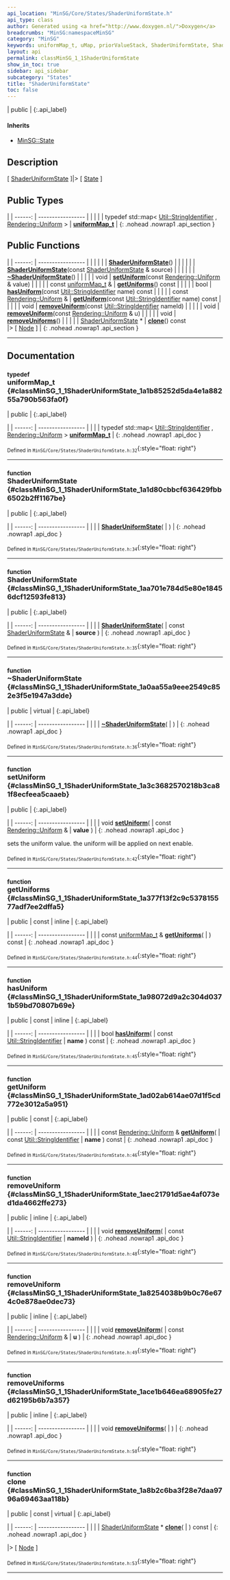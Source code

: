 ```yaml
---
api_location: "MinSG/Core/States/ShaderUniformState.h"
api_type: class
author: Generated using <a href="http://www.doxygen.nl/">Doxygen</a>
breadcrumbs: "MinSG:namespaceMinSG"
category: "MinSG"
keywords: uniformMap_t, uMap, priorValueStack, ShaderUniformState, ShaderUniformState, ~ShaderUniformState, setUniform, getUniforms, hasUniform, getUniform, removeUniform, removeUniform, removeUniforms, clone, doEnableState, doDisableState
layout: api
permalink: classMinSG_1_1ShaderUniformState
show_in_toc: true
sidebar: api_sidebar
subcategory: "States"
title: "ShaderUniformState"
toc: false
---
```


| public |
{:.api_label}

#### Inherits

* [MinSG::State](classMinSG_1_1State)


## Description



[ [ShaderUniformState](classMinSG_1_1ShaderUniformState) ]|> [ [State](classMinSG_1_1State) ]



## Public Types

|
| ------: | ----------------- |
|  | |
| typedef std::map< [Util::StringIdentifier](classUtil_1_1StringIdentifier) , [Rendering::Uniform](classRendering_1_1Uniform) > | **[uniformMap_t](#classMinSG_1_1ShaderUniformState_1a1b85252d5da4e1a88255a790b563fa0f)**  |
{: .nohead .nowrap1 .api_section }


## Public Functions

|
| ------: | ----------------- |
|  | |
|  | **[ShaderUniformState](#classMinSG_1_1ShaderUniformState_1a1d80cbbcf636429fbb6502b2ff1167be)**() |
|  | |
|  | **[ShaderUniformState](#classMinSG_1_1ShaderUniformState_1aa701e784d5e80e18456dcf12593fe813)**(const [ShaderUniformState](classMinSG_1_1ShaderUniformState) & source) |
|  | |
|  | **[~ShaderUniformState](#classMinSG_1_1ShaderUniformState_1a0aa55a9eee2549c852e3f5e1947a3dde)**() |
|  | |
| void | **[setUniform](#classMinSG_1_1ShaderUniformState_1a3c3682570218b3ca81f8ecfeea5caaeb)**(const [Rendering::Uniform](classRendering_1_1Uniform) & value) |
|  | |
| const [uniformMap_t](classMinSG_1_1ShaderUniformState#classMinSG_1_1ShaderUniformState_1a1b85252d5da4e1a88255a790b563fa0f) & | **[getUniforms](#classMinSG_1_1ShaderUniformState_1a377f13f2c9c537815577adf7ee2dffa5)**() const |
|  | |
| bool | **[hasUniform](#classMinSG_1_1ShaderUniformState_1a98072d9a2c304d0371b59bd70807b69e)**(const [Util::StringIdentifier](classUtil_1_1StringIdentifier)  name) const |
|  | |
| const [Rendering::Uniform](classRendering_1_1Uniform) & | **[getUniform](#classMinSG_1_1ShaderUniformState_1ad02ab614ae07d1f5cd772e3012a5a951)**(const [Util::StringIdentifier](classUtil_1_1StringIdentifier)  name) const |
|  | |
| void | **[removeUniform](#classMinSG_1_1ShaderUniformState_1aec21791d5ae4af073ed1da4662ffe273)**(const [Util::StringIdentifier](classUtil_1_1StringIdentifier)  nameId) |
|  | |
| void | **[removeUniform](#classMinSG_1_1ShaderUniformState_1a8254038b9b0c76e674c0e878ae0dec73)**(const [Rendering::Uniform](classRendering_1_1Uniform) & u) |
|  | |
| void | **[removeUniforms](#classMinSG_1_1ShaderUniformState_1ace1b646ea68905fe27d62195b6b7a357)**() |
|  | |
| [ShaderUniformState](classMinSG_1_1ShaderUniformState) * | **[clone](#classMinSG_1_1ShaderUniformState_1a8b2c6ba3f28e7daa9796a69463aa118b)**() const <br/> |> [ [Node](classMinSG_1_1Node) ] |
{: .nohead .nowrap1 .api_section }


-------------------------------------------------------------------

## Documentation

### <small>typedef</small><br/> uniformMap_t {#classMinSG_1_1ShaderUniformState_1a1b85252d5da4e1a88255a790b563fa0f}

| public |
{:.api_label}

|
| ------: | ----------------- |
|  |
| typedef std::map< [Util::StringIdentifier](classUtil_1_1StringIdentifier) , [Rendering::Uniform](classRendering_1_1Uniform) > **[uniformMap_t](#classMinSG_1_1ShaderUniformState_1a1b85252d5da4e1a88255a790b563fa0f)**  |
{: .nohead .nowrap1 .api_doc }





<sub>Defined in `MinSG/Core/States/ShaderUniformState.h:32`</sub>{:style="float: right"}

-------------------------------------------------------------------

### <small>function</small><br/> ShaderUniformState {#classMinSG_1_1ShaderUniformState_1a1d80cbbcf636429fbb6502b2ff1167be}

| public |
{:.api_label}

|
| ------: | ----------------- |
|  |
|  **[ShaderUniformState](#classMinSG_1_1ShaderUniformState_1a1d80cbbcf636429fbb6502b2ff1167be)**( |  ) |
{: .nohead .nowrap1 .api_doc }





<sub>Defined in `MinSG/Core/States/ShaderUniformState.h:34`</sub>{:style="float: right"}

-------------------------------------------------------------------

### <small>function</small><br/> ShaderUniformState {#classMinSG_1_1ShaderUniformState_1aa701e784d5e80e18456dcf12593fe813}

| public |
{:.api_label}

|
| ------: | ----------------- |
|  |
|  **[ShaderUniformState](#classMinSG_1_1ShaderUniformState_1aa701e784d5e80e18456dcf12593fe813)**( | const [ShaderUniformState](classMinSG_1_1ShaderUniformState) & | **source** ) |
{: .nohead .nowrap1 .api_doc }





<sub>Defined in `MinSG/Core/States/ShaderUniformState.h:35`</sub>{:style="float: right"}

-------------------------------------------------------------------

### <small>function</small><br/> ~ShaderUniformState {#classMinSG_1_1ShaderUniformState_1a0aa55a9eee2549c852e3f5e1947a3dde}

| public | virtual |
{:.api_label}

|
| ------: | ----------------- |
|  |
|  **[~ShaderUniformState](#classMinSG_1_1ShaderUniformState_1a0aa55a9eee2549c852e3f5e1947a3dde)**( |  ) |
{: .nohead .nowrap1 .api_doc }





<sub>Defined in `MinSG/Core/States/ShaderUniformState.h:36`</sub>{:style="float: right"}

-------------------------------------------------------------------

### <small>function</small><br/> setUniform {#classMinSG_1_1ShaderUniformState_1a3c3682570218b3ca81f8ecfeea5caaeb}

| public |
{:.api_label}

|
| ------: | ----------------- |
|  |
| void **[setUniform](#classMinSG_1_1ShaderUniformState_1a3c3682570218b3ca81f8ecfeea5caaeb)**( | const [Rendering::Uniform](classRendering_1_1Uniform) & | **value** ) |
{: .nohead .nowrap1 .api_doc }



sets the uniform value. the uniform will be applied on next enable.



<sub>Defined in `MinSG/Core/States/ShaderUniformState.h:42`</sub>{:style="float: right"}

-------------------------------------------------------------------

### <small>function</small><br/> getUniforms {#classMinSG_1_1ShaderUniformState_1a377f13f2c9c537815577adf7ee2dffa5}

| public | const | inline |
{:.api_label}

|
| ------: | ----------------- |
|  |
| const [uniformMap_t](classMinSG_1_1ShaderUniformState#classMinSG_1_1ShaderUniformState_1a1b85252d5da4e1a88255a790b563fa0f) & **[getUniforms](#classMinSG_1_1ShaderUniformState_1a377f13f2c9c537815577adf7ee2dffa5)**( |  ) const |
{: .nohead .nowrap1 .api_doc }





<sub>Defined in `MinSG/Core/States/ShaderUniformState.h:44`</sub>{:style="float: right"}

-------------------------------------------------------------------

### <small>function</small><br/> hasUniform {#classMinSG_1_1ShaderUniformState_1a98072d9a2c304d0371b59bd70807b69e}

| public | const | inline |
{:.api_label}

|
| ------: | ----------------- |
|  |
| bool **[hasUniform](#classMinSG_1_1ShaderUniformState_1a98072d9a2c304d0371b59bd70807b69e)**( | const [Util::StringIdentifier](classUtil_1_1StringIdentifier)  | **name** ) const |
{: .nohead .nowrap1 .api_doc }





<sub>Defined in `MinSG/Core/States/ShaderUniformState.h:45`</sub>{:style="float: right"}

-------------------------------------------------------------------

### <small>function</small><br/> getUniform {#classMinSG_1_1ShaderUniformState_1ad02ab614ae07d1f5cd772e3012a5a951}

| public | const |
{:.api_label}

|
| ------: | ----------------- |
|  |
| const [Rendering::Uniform](classRendering_1_1Uniform) & **[getUniform](#classMinSG_1_1ShaderUniformState_1ad02ab614ae07d1f5cd772e3012a5a951)**( | const [Util::StringIdentifier](classUtil_1_1StringIdentifier)  | **name** ) const |
{: .nohead .nowrap1 .api_doc }





<sub>Defined in `MinSG/Core/States/ShaderUniformState.h:46`</sub>{:style="float: right"}

-------------------------------------------------------------------

### <small>function</small><br/> removeUniform {#classMinSG_1_1ShaderUniformState_1aec21791d5ae4af073ed1da4662ffe273}

| public | inline |
{:.api_label}

|
| ------: | ----------------- |
|  |
| void **[removeUniform](#classMinSG_1_1ShaderUniformState_1aec21791d5ae4af073ed1da4662ffe273)**( | const [Util::StringIdentifier](classUtil_1_1StringIdentifier)  | **nameId** ) |
{: .nohead .nowrap1 .api_doc }





<sub>Defined in `MinSG/Core/States/ShaderUniformState.h:48`</sub>{:style="float: right"}

-------------------------------------------------------------------

### <small>function</small><br/> removeUniform {#classMinSG_1_1ShaderUniformState_1a8254038b9b0c76e674c0e878ae0dec73}

| public | inline |
{:.api_label}

|
| ------: | ----------------- |
|  |
| void **[removeUniform](#classMinSG_1_1ShaderUniformState_1a8254038b9b0c76e674c0e878ae0dec73)**( | const [Rendering::Uniform](classRendering_1_1Uniform) & | **u** ) |
{: .nohead .nowrap1 .api_doc }





<sub>Defined in `MinSG/Core/States/ShaderUniformState.h:49`</sub>{:style="float: right"}

-------------------------------------------------------------------

### <small>function</small><br/> removeUniforms {#classMinSG_1_1ShaderUniformState_1ace1b646ea68905fe27d62195b6b7a357}

| public | inline |
{:.api_label}

|
| ------: | ----------------- |
|  |
| void **[removeUniforms](#classMinSG_1_1ShaderUniformState_1ace1b646ea68905fe27d62195b6b7a357)**( |  ) |
{: .nohead .nowrap1 .api_doc }





<sub>Defined in `MinSG/Core/States/ShaderUniformState.h:50`</sub>{:style="float: right"}

-------------------------------------------------------------------

### <small>function</small><br/> clone {#classMinSG_1_1ShaderUniformState_1a8b2c6ba3f28e7daa9796a69463aa118b}

| public | const | virtual |
{:.api_label}

|
| ------: | ----------------- |
|  |
| [ShaderUniformState](classMinSG_1_1ShaderUniformState) * **[clone](#classMinSG_1_1ShaderUniformState_1a8b2c6ba3f28e7daa9796a69463aa118b)**( |  ) const |
{: .nohead .nowrap1 .api_doc }

|> [ [Node](classMinSG_1_1Node) ]





<sub>Defined in `MinSG/Core/States/ShaderUniformState.h:53`</sub>{:style="float: right"}

-------------------------------------------------------------------

